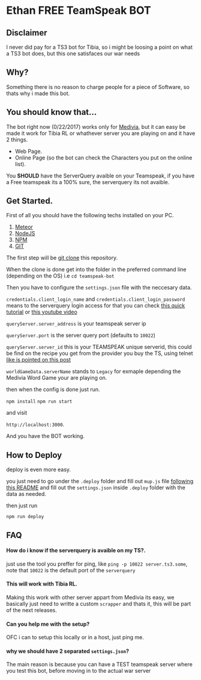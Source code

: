 # Ethan FREE TeamSpeak BOT

## Disclaimer
I never did pay for a TS3 bot for Tibia, so i might be loosing a point on what a TS3 bot does, but this one satisfaces our war needs

## Why?
Something there is no reason to charge people for a piece of Software, so thats why i made this bot.

## You should know that...

The bot right now (0/22/2017) works only for [Medivia](http://medivia.org/), but it can easy be made it work for Tibia RL or whathever server you are playing on and it have 2 things.

- Web Page.
- Online Page (so the bot can check the Characters you put on the online list).

You **SHOULD** have the ServerQuery avaible on your Teamspeak, if you have a Free teamspeak its a 100% sure, the serverquery its not avaible.

## Get Started.

First of all you should have the following techs installed on your PC.

 1. [Meteor](http://meteor.com/)
 2. [NodeJS](https://nodejs.org/es/)
 3. [NPM](https://www.npmjs.com/)
 4. [GIT](https://git-scm.com/downloads)


The first step will be [git clone](https://git-scm.com/docs/git-clone) this repository.

When the clone is done get into the folder in the preferred command line (depending on the OS) i.e `cd teamspeak-bot`

Then you have to configure the `settings.json` file with the neccesary data.

`credentials.client_login_name` and `credentials.client_login_password` means to the serverquery login access for that you can check [this quick tutorial](http://www.teamspeak3.com/support/teamspeak-3-add-server-query-user.php) or [this youtube video](https://www.youtube.com/watch?v=1xq2GXFJ57Q)

`queryServer.server_address` is your teamspeak server ip

`queryServer.port` is the server query port (defaults to `10022`)

`queryServer.server_id` this is your TEAMSPEAK unique serverid, this could be find on the recipe you get from the provider you buy the TS, using telnet [like is pointed on this post](http://forum.teamspeak.com/threads/47486-Server-ID)

`worldGameData.serverName` stands to `Legacy` for exmaple depending the Medivia Word Game your are playing on.

then when the config is done just run.

`npm install`
`npm run start`

and visit

`http://localhost:3000`.

And you have the BOT working.


## How to Deploy
deploy is even more easy.

you just need to go under the  `.deploy` folder and fill out `mup.js` file [following this README](https://github.com/zodern/meteor-up) and fill out the `settings.json` inside `.deploy` folder with the data as needed.

then just run

`npm run deploy`

## FAQ

#### How do i know if the serverquery is avaible on my TS?.
just use the tool you preffer for ping, like `ping -p 10022 server.ts3.some`, note that `10022` is the default port of the `serverquery`

#### This will work with Tibia RL.

Making this work with other server appart from Medivia its easy, we basically just need to writte a custom `scrapper` and thats it, this will be part of the next releases.

#### Can you help me with the setup?

OFC i can to setup this locally or in a host, just ping me.

#### why we should have 2 separated `settings.json`?

The main reason is because you can have a TEST teamspeak server where you test this bot, before moving in to the actual war server
